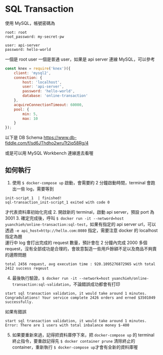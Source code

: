 # SQL Transaction
使用 MySQL，帳號密碼為
```
root: root
root_password: my-secret-pw

user: api-server
password: hello-world
```
一個是 root user 一個是普通 user，如果是 api server 連線 MySQL，可以參考
```js
const knex = require('knex')({
    client: 'mysql2',
    connection: {
        host: 'localhost',
        user: 'api-server',
        password: 'hello-world',
        database: 'online-transaction'
    },
    acquireConnectionTimeout: 60000,
    pool: {
        min: 5,
        max: 10
    }
});
```

以下是 DB Schema 
https://www.db-fiddle.com/f/sd6JThdho2wruTt2iq58Rg/4  

或是可以用 MySQL Workbench 連線進去看喔  

## 如何執行
1. 使用 `$ docker-compose up` 啟動，會需要約 2 分鐘啟動時間，terminal 會跑出一些 log，需要等到
```
init-script_1  | finished!
sql-transaction_init-script_1 exited with code 0
```
才代表資料庫初始化完成
2. 開啟新的 terminal，啟動 api server，預設 port 為 3001
3. 確定完成後，呼叫 `$ docker run -it --netword=host yuanchieh/online-transaction:sql-test`，如果有指定的 api server url，可以透過 `-e api_host=http://hello.com:8080` 指定，需要注意 docker 的 localhost 指定為題  
運行中 log 會打出完成的 request 數量，預計會在 2 分鐘內完成 2000 多個 request，沒有全部成功是合理的，會故意製造一些用戶餘額不足以及商品不夠賣的邊際問題      
```
total 2456 request, avg execution time : 920.1095276872965 with total 2412 success reqeust
```
4. 最後執行驗證，`$ docker run -it --network=host yuanchieh/online-transaction:sql-validation`，不論錯誤成功都會有打印    
```
start sql transaction validation, it would take around 1 minutes.
Congradulations! Your service complete 2426 orders and erned $3501049 successfully.
```

如果有錯誤
```
start sql transaction validation, it would take around 1 minutes.
Error: There are 1 users with total inbalance money $-400
```

5. 如果要重新來過，記得把資料庫停下來，把 `docker-compose up` 的 terminal 終止指令，要重啟記得先 `$ docker container prune` 清除終止的 container，重新執行 `$ docker-compose up`才會有全新的資料庫喔  

